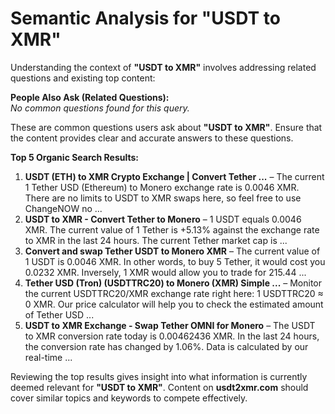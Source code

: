 # Semantic Analysis for "USDT to XMR"

Understanding the context of **"USDT to XMR"** involves addressing related questions and existing top content:

**People Also Ask (Related Questions):**  
*No common questions found for this query.*

These are common questions users ask about **"USDT to XMR"**. Ensure that the content provides clear and accurate answers to these questions.

**Top 5 Organic Search Results:**  
1. **USDT (ETH) to XMR Crypto Exchange | Convert Tether ...** – The current 1 Tether USD (Ethereum) to Monero exchange rate is 0.0046 XMR. There are no limits to USDT to XMR swaps here, so feel free to use ChangeNOW no ...
2. **USDT to XMR - Convert Tether to Monero** – 1 USDT equals 0.0046 XMR. The current value of 1 Tether is +5.13% against the exchange rate to XMR in the last 24 hours. The current Tether market cap is ...
3. **Convert and swap Tether USDT to Monero XMR** – The current value of 1 USDT is 0.0046 XMR. In other words, to buy 5 Tether, it would cost you 0.0232 XMR. Inversely, 1 XMR would allow you to trade for 215.44 ...
4. **Tether USD (Tron) (USDTTRC20) to Monero (XMR) Simple ...** – Monitor the current USDTTRC20/XMR exchange rate right here: 1 USDTTRC20 ≈ 0 XMR. Our price calculator will help you to check the estimated amount of Tether USD ...
5. **USDT to XMR Exchange - Swap Tether OMNI for Monero** – The USDT to XMR conversion rate today is 0.00462436 XMR. In the last 24 hours, the conversion rate has changed by 1.06%. Data is calculated by our real-time ...

Reviewing the top results gives insight into what information is currently deemed relevant for **"USDT to XMR"**. Content on **usdt2xmr.com** should cover similar topics and keywords to compete effectively.
